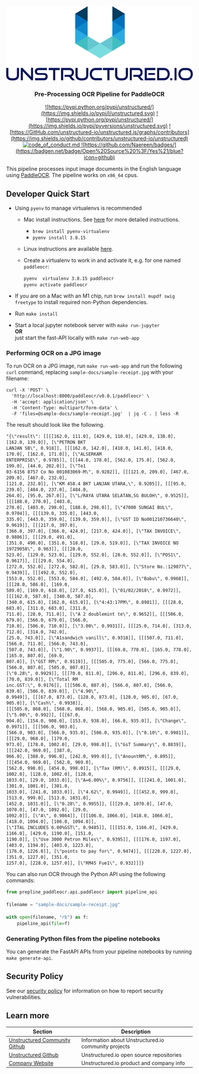 <h3 align="center">
  <img src="img/unstructured_logo.png" height="200">
</h3>

<h3 align="center">
  <p>Pre-Processing OCR Pipeline for PaddleOCR</p>
</h3>

<div align="center">

  <a href="https://github.com/Unstructured-IO/pipeline-paddleocr/blob/main/LICENSE.md">![https://pypi.python.org/pypi/unstructured/](https://img.shields.io/pypi/l/unstructured.svg)</a>
  <a href="https://pypi.python.org/pypi/unstructured/">![https://pypi.python.org/pypi/unstructured/](https://img.shields.io/pypi/pyversions/unstructured.svg)</a>
  <a href="https://GitHub.com/unstructured-io/pipeline-paddleocr/graphs/contributors">![https://GitHub.com/unstructured-io/unstructured.js/graphs/contributors](https://img.shields.io/github/contributors/unstructured-io/unstructured)</a>
  <a href="https://github.com/Unstructured-IO/pipeline-paddleocr/blob/main/CODE_OF_CONDUCT.md">![code_of_conduct.md](https://img.shields.io/badge/Contributor%20Covenant-2.1-4baaaa.svg) </a>
  <a href="https://pypi.python.org/pypi/unstructured/">![https://github.com/Naereen/badges/](https://badgen.net/badge/Open%20Source%20%3F/Yes%21/blue?icon=github)</a>

</div>


This pipeline processes input image documents in the English language using [PaddleOCR](https://github.com/PaddlePaddle/PaddleOCR).
The pipeline works on `x86_64` cpus.

## Developer Quick Start

* Using `pyenv` to manage virtualenvs is recommended
	* Mac install instructions. See [here](https://github.com/Unstructured-IO/community#mac--homebrew) for more detailed instructions.
		* `brew install pyenv-virtualenv`
	  * `pyenv install 3.8.15`
  * Linux instructions are available [here](https://github.com/Unstructured-IO/community#linux).

  * Create a virtualenv to work in and activate it, e.g. for one named `paddleocr`:

	`pyenv  virtualenv 3.8.15 paddleocr` <br />
	`pyenv activate paddleocr`

* If you are on a Mac with an M1 chip, run `brew install mupdf swig freetype` to install
  required non-Python dependencies.
* Run `make install`
* Start a local jupyter notebook server with `make run-jupyter` <br />
	**OR** <br />
	just start the fast-API locally with `make run-web-app`

### Performing OCR on a JPG image

To run OCR on a JPG image, run `make run-web-app` and run the following `curl` command,
replacing `sample-docs/sample-receipt.jpg` with your filename:

```
curl -X 'POST' \
  'http://localhost:8000/paddleocr/v0.0.1/paddleocr' \
  -H 'accept: application/json' \
  -H 'Content-Type: multipart/form-data' \
  -F 'files=@sample-docs/sample-receipt.jpg'  | jq -C . | less -R
```

The result should look like the following.

```
"{\"result\": [[[[162.0, 111.0], [429.0, 110.0], [429.0, 138.0], [162.0, 139.0]], [\"PETRON BKT
LANJAN SB\", 0.918]], [[[162.0, 142.0], [418.0, 141.0], [418.0, 170.0], [162.0, 171.0]], [\"ALSERKAM
ENTERPRISE\", 0.9785]], [[[44.0, 178.0], [562.0, 175.0], [562.0, 199.0], [44.0, 202.0]], [\"Te1
03-6156 8757 Co No 001083069-M\", 0.9282]], [[[121.0, 209.0], [467.0, 209.0], [467.0, 232.0],
[121.0, 232.0]], [\"KM 458.4 BKT LANJAN UTARA,\", 0.9205]], [[[95.0, 239.0], [484.0, 237.0], [484.0,
264.0], [95.0, 267.0]], [\"L/RAYA UTARA SELATAN,SG BULOH\", 0.9525]], [[[188.0, 270.0], [403.0,
270.0], [403.0, 298.0], [188.0, 298.0]], [\"47000 SUNGAI BUL\", 0.9704]], [[[139.0, 335.0], [443.0,
335.0], [443.0, 359.0], [139.0, 359.0]], [\"GST ID No001210736640\", 0.9619]], [[[217.0, 397.0],
[366.0, 397.0], [366.0, 424.0], [217.0, 424.0]], [\"TAX INVOICE\", 0.9886]], [[[29.0, 491.0],
[351.0, 490.0], [351.0, 518.0], [29.0, 519.0]], [\"TAX INVOICE NO 19729058\", 0.963]], [[[28.0,
523.0], [129.0, 523.0], [129.0, 552.0], [28.0, 552.0]], [\"POS1\", 0.9617]], [[[29.0, 554.0],
[272.0, 552.0], [272.0, 582.0], [29.0, 583.0]], [\"Store No.:129077\", 0.9439]], [[[492.0, 552.0],
[553.0, 552.0], [553.0, 584.0], [492.0, 584.0]], [\"Babu\", 0.9968]], [[[28.0, 586.0], [169.0,
589.0], [169.0, 618.0], [27.0, 615.0]], [\"01/02/2018\", 0.9972]], [[[162.0, 587.0], [340.0, 587.0],
[340.0, 615.0], [162.0, 615.0]], [\"4:43:17PM\", 0.8981]], [[[28.0, 683.0], [311.0, 683.0], [311.0,
711.0], [28.0, 711.0]], [\"A 2 doublemint te\", 0.9652]], [[[506.0, 679.0], [566.0, 679.0], [566.0,
710.0], [506.0, 710.0]], [\"3.00\", 0.9931]], [[[25.0, 714.0], [313.0, 712.0], [314.0, 742.0],
[25.0, 743.0]], [\"A1sandwich vanill\", 0.9318]], [[[507.0, 711.0], [566.0, 711.0], [566.0, 743.0],
[507.0, 743.0]], [\"1.90\", 0.9937]], [[[69.0, 778.0], [165.0, 778.0], [165.0, 807.0], [69.0,
807.0]], [\"GST RM\", 0.9119]], [[[505.0, 775.0], [566.0, 775.0], [566.0, 807.0], [505.0, 807.0]],
[\"0.28\", 0.9929]], [[[70.0, 811.0], [296.0, 811.0], [296.0, 839.0], [70.0, 839.0]], [\"Total RM
inc.GST:\", 0.9176]], [[[506.0, 807.0], [566.0, 807.0], [566.0, 839.0], [506.0, 839.0]], [\"4.90\",
0.9949]], [[[67.0, 873.0], [128.0, 873.0], [128.0, 905.0], [67.0, 905.0]], [\"Cash\", 0.9938]],
[[[505.0, 868.0], [568.0, 868.0], [568.0, 905.0], [505.0, 905.0]], [\"5.00\", 0.992]], [[[67.0,
904.0], [154.0, 908.0], [153.0, 938.0], [66.0, 935.0]], [\"Change\", 0.9971]], [[[506.0, 903.0],
[566.0, 903.0], [566.0, 935.0], [506.0, 935.0]], [\"0.10\", 0.9981]], [[[29.0, 968.0], [179.0,
973.0], [178.0, 1002.0], [29.0, 998.0]], [\"GsT Summary\", 0.8839]], [[[242.0, 969.0], [387.0,
966.0], [388.0, 996.0], [242.0, 999.0]], [\"AnountRM\", 0.895]], [[[454.0, 969.0], [562.0, 969.0],
[562.0, 998.0], [454.0, 998.0]], [\"Tax (RM)\", 0.8915]], [[[29.0, 1002.0], [128.0, 1002.0], [128.0,
1033.0], [29.0, 1033.0]], [\"A=6.00%\", 0.9756]], [[[241.0, 1001.0], [301.0, 1001.0], [301.0,
1033.0], [241.0, 1033.0]], [\"4.62\", 0.9949]], [[[452.0, 999.0], [513.0, 999.0], [513.0, 1031.0],
[452.0, 1031.0]], [\"0.28\", 0.9955]], [[[29.0, 1070.0], [47.0, 1070.0], [47.0, 1092.0], [29.0,
1092.0]], [\"A\", 0.9864]], [[[106.0, 1066.0], [418.0, 1066.0], [418.0, 1094.0], [106.0, 1094.0]],
[\"ITAL INCLUDES 6.00%GST\", 0.9485]], [[[151.0, 1166.0], [429.0, 1166.0], [429.0, 1190.0], [151.0,
1190.0]], [\"Use 3000 Petron Miles\", 0.9395]], [[[176.0, 1197.0], [403.0, 1194.0], [403.0, 1223.0],
[176.0, 1226.0]], [\"points to pay for\", 0.9474]], [[[228.0, 1227.0], [351.0, 1227.0], [351.0,
1257.0], [228.0, 1257.0]], [\"RM45 Fue1\", 0.932]]]}
```

You can also run OCR through the Python API using the following commands:

```python
from prepline_paddleocr.api.paddleocr import pipeline_api

filename = "sample-docs/sample-receipt.jpg"

with open(filename, "rb") as f:
    pipeline_api(file=f)
```


### Generating Python files from the pipeline notebooks

You can generate the FastAPI APIs from your pipeline notebooks by running `make generate-api`.

## Security Policy

See our [security policy](https://github.com/Unstructured-IO/pipeline-paddleocr/security/policy) for
information on how to report security vulnerabilities.

## Learn more

| Section | Description |
|-|-|
| [Unstructured Community Github](https://github.com/Unstructured-IO/community) | Information about Unstructured.io community projects  |
| [Unstructured Github](https://github.com/Unstructured-IO) | Unstructured.io open source repositories |
| [Company Website](https://unstructured.io) | Unstructured.io product and company info |
